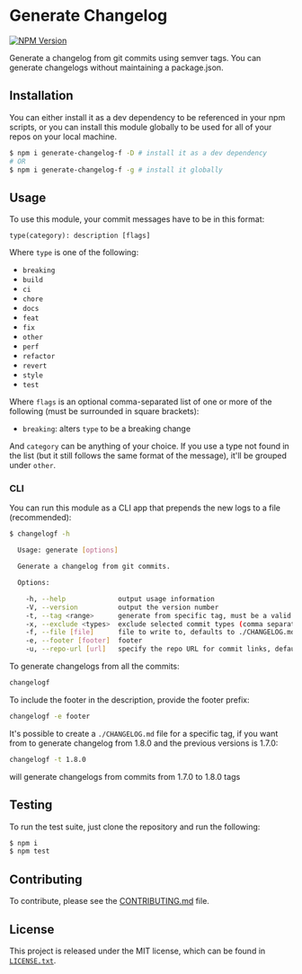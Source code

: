 # Generate Changelog

[![NPM Version](https://badge.fury.io/js/generate-changelog.svg)](https://www.npmjs.com/package/generate-changelogf)

Generate a changelog from git commits using semver tags. You can generate changelogs without maintaining a package.json.

## Installation

You can either install it as a dev dependency to be referenced in your npm scripts, or you can install this module globally to be used for all of your repos on your local machine.

```bash
$ npm i generate-changelog-f -D # install it as a dev dependency
# OR
$ npm i generate-changelog-f -g # install it globally
```

## Usage

To use this module, your commit messages have to be in this format:

```
type(category): description [flags]
```

Where `type` is one of the following:

* `breaking`
* `build`
* `ci`
* `chore`
* `docs`
* `feat`
* `fix`
* `other`
* `perf`
* `refactor`
* `revert`
* `style`
* `test`

Where `flags` is an optional comma-separated list of one or more of the following (must be surrounded in square brackets):

* `breaking`: alters `type` to be a breaking change

And `category` can be anything of your choice. If you use a type not found in the list (but it still follows the same format of the message), it'll be grouped under `other`.

### CLI

You can run this module as a CLI app that prepends the new logs to a file (recommended):

```bash
$ changelogf -h

  Usage: generate [options]

  Generate a changelog from git commits.

  Options:

    -h, --help             output usage information
    -V, --version          output the version number
    -t, --tag <range>      generate from specific tag, must be a valid semver version (e.g. v1.2.3 or 1.2.3)
    -x, --exclude <types>  exclude selected commit types (comma separated)
    -f, --file [file]      file to write to, defaults to ./CHANGELOG.md, use - for stdout
    -e, --footer [footer]  footer
    -u, --repo-url [url]   specify the repo URL for commit links, defaults to checking the package.json
```

To generate changelogs from all the commits:

```bash
changelogf
```

To include the footer in the description, provide the footer prefix:

```bash
changelogf -e footer
```

It's possible to create a `./CHANGELOG.md` file for a specific tag, if you want from to generate changelog from 1.8.0 and the previous versions is 1.7.0:

```bash
changelogf -t 1.8.0
```

will generate changelogs from commits from 1.7.0 to 1.8.0 tags

## Testing

To run the test suite, just clone the repository and run the following:

```bash
$ npm i
$ npm test
```

## Contributing

To contribute, please see the [CONTRIBUTING.md](CONTRIBUTING.md) file.

## License

This project is released under the MIT license, which can be found in [`LICENSE.txt`](LICENSE.txt).

